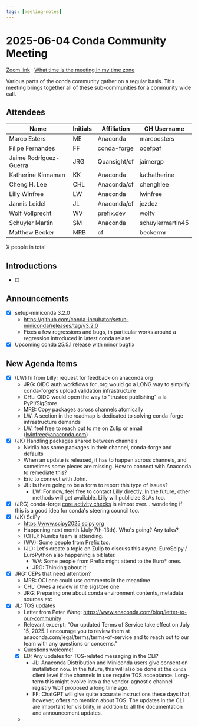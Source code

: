 ```yaml
---
tags: [meeting-notes]
---
```

# 2025-06-04 Conda Community Meeting

[Zoom link](https://zoom.us/j/9138593505?pwd=SWh3dE1IK05LV01Qa0FJZ1ZpMzJLZz09) · [What time is the meeting in my time zone](https://dateful.com/convert/utc?t=5pm)

Various parts of the conda community gather on a regular basis. This meeting brings together all of these sub-communities for a community wide call.

## Attendees

| Name                   | Initials | Affiliation  | GH Username      |
| ---------------------- | -------- | ------------ | ---------------- |
| Marco Esters           | ME       | Anaconda     | marcoesters      |
| Filipe Fernandes       | FF       | conda-forge  | ocefpaf          |
| Jaime Rodríguez-Guerra | JRG      | Quansight/cf | jaimergp         |
| Katherine Kinnaman     | KK       | Anaconda     | kathatherine     |
| Cheng H. Lee           | CHL      | Anaconda/cf  | chenghlee        |
| Lilly Winfree          | LW       | Anaconda     | lwinfree         |
| Jannis Leidel          | JL       | Anaconda/cf  | jezdez           |
| Wolf Vollprecht        | WV       | prefix.dev   | wolfv            |
| Schuyler Martin        | SM       | Anaconda     | schuylermartin45 |
| Matthew Becker         | MRB      | cf           | beckermr         |

X people in total

## Introductions

- [ ]

## Announcements

- [X] setup-miniconda 3.2.0
    - https://github.com/conda-incubator/setup-miniconda/releases/tag/v3.2.0
    - Fixes a few regressions and bugs, in particular works around a regression introduced in latest conda relase
- [X] Upcoming conda 25.5.1 release with minor bugfix

## New Agenda Items

- [X] (LW) hi from Lilly; request for feedback on anaconda.org
    - JRG: OIDC auth workflows for .org would go a LONG way to simplify conda-forge's upload validation infrastructure
    - CHL: OIDC would open the way to "trusted publishing" a la PyPI/SigStore
    - MRB: Copy packages across channels atomically
    - LW: A section in the roadmap is dedicated to solving conda-forge infrastructure demands
    - LW: feel free to reach out to me on Zulip or email (lwinfree@anaconda.com)
- [X] (JK) Handling packages shared between channels
    - Nvidia has some packages in their channel, conda-forge and defaults
    - When an update is released, it has to happen across channels, and sometimes some pieces are missing. How to connect with Anaconda to remediate this?
    - Eric to connect with John.
    - JL: Is there going to be a form to report this type of issues?
        - LW: For now, feel free to contact Lilly directly. In the future, other methods will get available. Lilly will publicize SLAs too.
- [X] (JRG) conda-forge [core activity checks](https://github.com/conda-forge/governance/issues/1) is almost over... wondering if this is a good idea for conda's steering council too.
- [X] (JK) SciPy
    - https://www.scipy2025.scipy.org
    - Happening next month (July 7th-13th). Who's going? Any talks?
    - (CHL): Numba team is attending.
    - (WV): Some people from Prefix too.
    - (JL): Let's create a topic on Zulip to discuss this async. EuroScipy / EuroPython also happening a bit later.
        - WV: Some people from Prefix might attend to the Euro* ones.
        - JRG: Thinking about it
- [X] JRG: CEPs that need attention?
    - MRB: OCI one could use comments in the meantime
    - CHL: Owes a review in the sigstore one
    - JRG: Preparing one about conda environment contents, metadata sources etc
- [X] JL: TOS updates
    - Letter from Peter Wang: https://www.anaconda.com/blog/letter-to-our-community
    - Relevant excerpt: "Our updated Terms of Service take effect on July 15, 2025. I encourage you to review them at anaconda.com/legal/terms/terms-of-service and to reach out to our team with any questions or concerns."
    - Questions welcome!
    - [X] ED: Any updates for TOS-related messaging in the CLI?
        - JL: Anaconda Distribution and Miniconda users give consent on installation now. In the future, this will also be done at the `conda` client level if the channels in use require TOS acceptance. Long-term this might evolve into a the vendor-agnostic channel registry Wolf proposed a long time ago.
        - FF: ChatGPT will give quite accurate instructions these days that, however, offers no mention about TOS. The updates in the CLI are important for visibility, in addition to all the documentation and announcement updates.
    - 